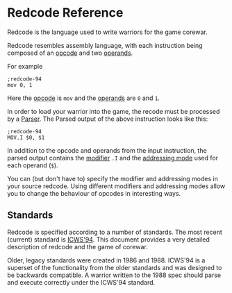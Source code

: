 # Redcode Reference

Redcode is the language used to write warriors for the game corewar.

Redcode resembles assembly language, with each instruction being composed of an
[opcode](opcodes) and two [operands](operands).

For example

```redcode
;redcode-94
mov 0, 1
```

Here the [opcode](opcodes) is `mov` and the [operands](operands) are `0` and
`1`.

In order to load your warrior into the game, the recode must be processed by a
[Parser](parser). The Parsed output of the above instruction looks like this:

```redcode
;redcode-94
MOV.I $0, $1
```

In addition to the opcode and operands from the input instruction, the parsed
output contains the [modifier](modifiers) `.I` and the [addressing
mode](addressing_modes) used for each operand (`$`).

You can (but don't have to) specify the modifier and addressing modes in your
source redcode. Using different modifiers and addressing modes allow you to
change the behaviour of opcodes in interesting ways.

## Standards

Redcode is specified according to a number of standards. The most recent
(current) standard is [ICWS'94](http://www.koth.org/info/icws94.html). This
document provides a very detailed description of redcode and the game of
corewar.

Older, legacy standards were created in 1986 and 1988. ICWS'94 is a superset of
the functionality from the older standards and was designed to be backwards
compatible. A warrior written to the 1988 spec should parse and execute
correctly under the ICWS'94 standard.

